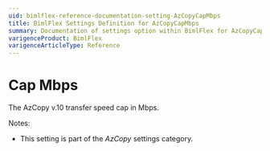 ```yaml
---
uid: bimlflex-reference-documentation-setting-AzCopyCapMbps
title: BimlFlex Settings Definition for AzCopyCapMbps
summary: Documentation of settings option within BimlFlex for AzCopyCapMbps
varigenceProduct: BimlFlex
varigenceArticleType: Reference
---
```


# Cap Mbps

The AzCopy v.10 transfer speed cap in Mbps.

Notes:

* This setting is part of the *AzCopy* settings category.

